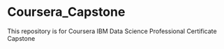 # Coursera_Capstone
This repository is for Coursera IBM Data Science Professional Certificate Capstone

